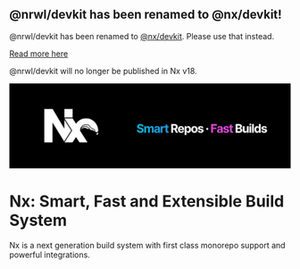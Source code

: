 ## @nrwl/devkit has been renamed to @nx/devkit!

@nrwl/devkit has been renamed to [@nx/devkit](https://www.npmjs.com/package/@nx/devkit). Please use that instead.

[Read more here](https://nx.dev/recipes/other/rescope)

@nrwl/devkit will no longer be published in Nx v18.

<p style="text-align: center;"><img src="https://raw.githubusercontent.com/nrwl/nx/master/images/nx.png" width="600" alt="Nx - Smart, Fast and Extensible Build System"></p>

# Nx: Smart, Fast and Extensible Build System

Nx is a next generation build system with first class monorepo support and powerful integrations.
